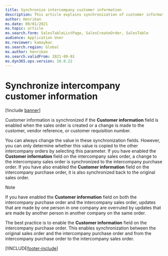 ```yaml
---
title: Synchronize intercompany customer information
description: This article explains synchronization of customer information for intercompany orders
author: Henrikan
ms.date: 09/01/2021
ms.topic: article
ms.search.form: SalesTableListPage, SalesCreateOrder, SalesTable
audience: Application User
ms.reviewer: kamaybac
ms.search.region: Global
ms.author: henrikan
ms.search.validFrom: 2021-09-01
ms.dyn365.ops.version: 10.0.22
---
```


# Synchronize intercompany customer information

[!include [banner](../../includes/banner.md)]

Customer information is synchronized if the **Customer information** field is enabled when the sales order is created or a change is made to the customer, vendor reference, or customer requisition number.

You can always change the value in these synchronization fields. However, you can only determine whether this value is copied to the other intercompany orders by selecting this parameter. If you have enabled the **Customer information** field on the intercompany sales order, a change to the intercompany sales order is synchronized to the intercompany purchase order. If you have also enabled the **Customer information** field on the intercompany purchase order, it is also synchronized back to the original sales order.

> [!NOTE]
> If you have enabled the **Customer information** field on both the intercompany purchase order and the intercompany sales order, updates that are made by one person in one company are overruled by updates that are made by another person in another company on the same order.

The best practice is to enable the **Customer information** field on the intercompany purchase order. This enables synchronization between the original sales order and the intercompany purchase order and from the intercompany purchase order to the intercompany sales order.

[!INCLUDE[footer-include](../../includes/footer-banner.md)]
